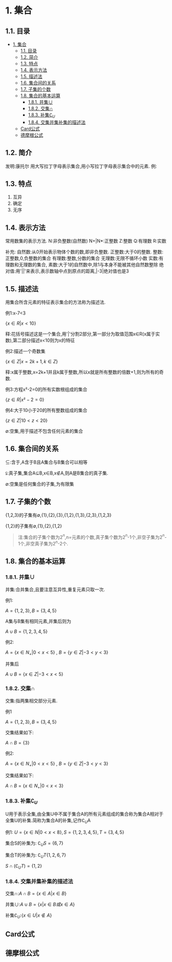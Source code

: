 # 1. 集合

## 1.1. 目录
<!-- TOC -->

- [1. 集合](#1-集合)
  - [1.1. 目录](#11-目录)
  - [1.2. 简介](#12-简介)
  - [1.3. 特点](#13-特点)
  - [1.4. 表示方法](#14-表示方法)
  - [1.5. 描述法](#15-描述法)
  - [1.6. 集合间的关系](#16-集合间的关系)
  - [1.7. 子集的个数](#17-子集的个数)
  - [1.8. 集合的基本运算](#18-集合的基本运算)
    - [1.8.1. 并集∪](#181-并集)
    - [1.8.2. 交集∩](#182-交集)
    - [1.8.3. 补集$\complement_U$](#183-补集complement_u)
    - [1.8.4. 交集并集补集的描述法](#184-交集并集补集的描述法)
  - [Card公式](#card公式)
  - [德摩根公式](#德摩根公式)

<!-- /TOC -->
## 1.2. 简介

发明:康托尔
用大写拉丁字母表示集合,用小写拉丁字母表示集合中的元素.
例:


## 1.3. 特点

1. 互异
2. 确定
3. 无序

## 1.4. 表示方法

常用数集的表示方法.
N:非负整数(自然数)
N+|N*:正整数
Z:整数
Q:有理数
R:实数

补充:
自然数:从0开始表示物体个数的数,即非负整数.
正整数:大于0的整数.
整数:正整数,0,负整数的集合
有理数:整数,分数的集合
无理数:无限不循环小数
实数:有理数和无理数的集合,
素数:大于1的自然数中,除1与本身不能被其他自然数整除
绝对值:用'||'来表示,表示数轴中点到原点的距离,|-3|绝对值也是3

## 1.5. 描述法

用集合所含元素的特征表示集合的方法称为描述法.

例1:x-7<3

$\{x∈R|x<10\}$

释:花括号描述这是一个集合,用'|'分割2部分,第一部分为取值范围x∈R(x属于实数),第二部分描述x<10则为x的特征

例2:描述一个奇数集


$\{x∈Z|x=2k+1,k∈Z\}$

释:x属于整数,x=2k+1并且k属于整数,所以x就是所有整数的倍数+1,则为所有的奇数.

例3:方程x²-2=0的所有实数根组成的集合

$\{z∈R|x²-2=0\}$


例4:大于10小于20的所有整数组成的集合

$\{z∈Z|10<z<20\}$

∅:空集,用于描述不包含任何元素的集合


## 1.6. 集合间的关系


$\subseteq$:含于,A含于B且A集合与B集合可以相等

$\subsetneqq$:真子集,集合A$\subseteq$B,x∈B,x∉A,则A是B集合的真子集.

∅:空集是任何集合的子集,为有限集

## 1.7. 子集的个数

{1,2,3}的子集有∅,{1},{2},{3},{1,2},{1,3},{2,3},{1,2,3}

{1,2}的子集有∅,{1},{2},{1,2}

> 注:集合的子集个数为2$^{n}$,n=元素的个数,真子集个数为2$^{n}$-1个,非空子集为2$^{n}$-1个,非空真子集为2$^{n}$-2个.



## 1.8. 集合的基本运算

### 1.8.1. 并集∪

并集:合并集合,且要注意互异性,重复元素只取一次.

例1:

$A=\{1,2,3\},B=\{3,4,5\}$

A集与B集有相同元素,并集后则为

$A∪B=\{1,2,3,4,5\}$

例2:

$A=\{x∈N_+|0<x<5\}$ , $B=\{y∈Z|-3<y<3\}$

并集后

$A∪B=\{x∈Z|-3<x<5\}$

### 1.8.2. 交集∩

交集:指两集相交部分元素.

例1

$A=\{1,2,3\},B=\{3,4,5\}$

交集结果如下:

$A∩B=\{3\}$

例2:

$A=\{x∈N_+|0<x<5\}$ , $B=\{y∈Z|-3<y<3\}$

交集结果如下:

$A∩B=\{x∈N_+|0<x<3\}$

### 1.8.3. 补集$\complement_U$

U用于表示全集,由全集U中不属于集合A的所有元素组成的集合称为集合A相对于全集U的补集.简称为集合A的补集,记作$\complement_U$A

例1:
$U=\{x∈N|0<x<8\},S=\{1,2,3,4,5\},T=\{3,4,5\}$

集合S的补集为: $\complement_US=\{6,7\}$

集合T的补集为: $\complement_UT\{1,2,6,7\}$

$S∩(\complement_UT)=\{1,2\}$

### 1.8.4. 交集并集补集的描述法

交集∩:$A∩B=\{x∈A|x∈B\}$

并集∪:$A∪B=\{x|x∈B或x∈A\}$

补集$\complement_U$:$\{x∈U|x∉A\}$

## Card公式

## 德摩根公式
